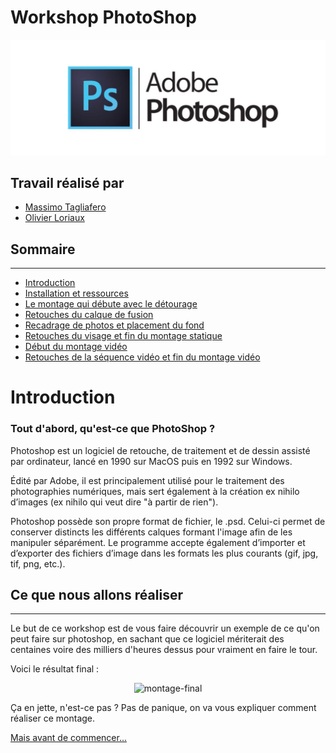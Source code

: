 # Workshop PhotoShop

![image logo-photoshop](./assets/img/photoshop-logo.jpg)


## Travail réalisé par

- <a href="https://github.com/Messalf">Massimo Tagliafero</a>
- <a href="https://github.com/Oliwood89">Olivier Loriaux</a>


## Sommaire
---

- <a href="photoshop-readme/Ws-Ps-1.md">Introduction</a>
- <a href="photoshop-readme/Ws-Ps-2.md">Installation et ressources</a>
- <a href="photoshop-readme/Ws-Ps-3.md">Le montage qui débute avec le détourage</a>
- <a href="photoshop-readme/Ws-Ps-4.md">Retouches du calque de fusion</a>
- <a href="photoshop-readme/Ws-Ps-5.md">Recadrage de photos et placement du fond</a>
- <a href="photoshop-readme/Ws-Ps-6.md">Retouches du visage et fin du montage statique</a>
- <a href="photoshop-readme/Ws-Ps-7.md">Début du montage vidéo</a>
- <a href="photoshop-readme/Ws-Ps-5.md">Retouches de la séquence vidéo et fin du montage vidéo</a>

# Introduction

### Tout d'abord, qu'est-ce que PhotoShop ?

Photoshop est un logiciel de retouche, de traitement et de dessin assisté par ordinateur, lancé en 1990 sur MacOS puis en 1992 sur Windows.

Édité par Adobe, il est principalement utilisé pour le traitement des photographies numériques, mais sert également à la création ex nihilo d’images (ex nihilo qui veut dire "à partir de rien").

Photoshop possède son propre format de fichier, le .psd. Celui-ci permet de conserver distincts les différents calques formant l'image afin de les manipuler séparément. Le programme accepte également d’importer et d’exporter des fichiers d’image dans les formats les plus courants (gif, jpg, tif, png, etc.).

## Ce que nous allons réaliser
---

Le but de ce workshop est de vous faire découvrir un exemple de ce qu'on peut faire sur photoshop, en sachant que ce logiciel mériterait des centaines voire des milliers d'heures dessus pour vraiment en faire le tour.

Voici le résultat final :

<p align="center">
<img src="./assets/img/MontageGifFinal.gif" alt="montage-final">
</p>

Ça en jette, n'est-ce pas ?
Pas de panique, on va vous expliquer comment réaliser ce montage.

<a href="photoshop-readme/Ws-Ps-2.md">Mais avant de commencer...</a>